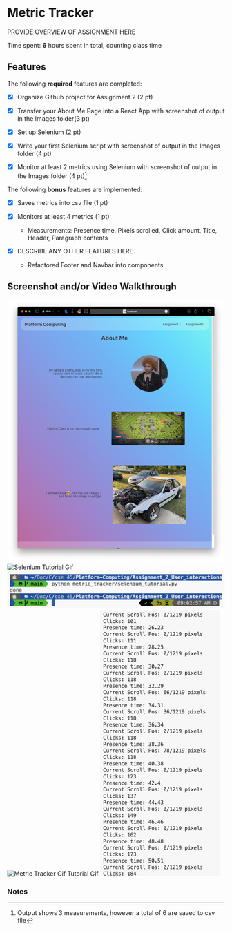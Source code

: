 
# Metric Tracker

PROVIDE OVERVIEW OF ASSIGNMENT HERE

Time spent: **6** hours spent in total, counting class time

## Features

The following **required** features are completed:

- [X] Organize Github project for Assignment 2 (2 pt)
- [X] Transfer your About Me Page into a React App with screenshot of output in the Images folder(3 pt)
- [X] Set up Selenium (2 pt)
- [X] Write your first Selenium script with screenshot of output in the Images folder (4 pt)
- [X] Monitor at least 2 metrics using Selenium with screenshot of output in the Images folder (4 pt)[^1]


The following **bonus** features are implemented:

- [X] Saves metrics into csv file (1 pt)
- [X] Monitors at least 4 metrics (1 pt)
    - Measurements: Presence time, Pixels scrolled, Click amount, Title, Header, Paragraph contents

- [X] DESCRIBE ANY OTHER FEATURES HERE.
    - Refactored Footer and Navbar into components

## Screenshot and/or Video Walkthrough
![About Me on React](https://github.com/elijahlarios/Platform-Computing/blob/main/Assignment_2_User_interactions/Images/About_me_on_React.png)
![Selenium Tutorial Gif](https://github.com/elijahlarios/Platform-Computing/blob/main/Assignment_2_User_interactions/Images/Readme_Gifs/Selenium_tutorial.gif)
![Selenium Output](https://github.com/elijahlarios/Platform-Computing/blob/main/Assignment_2_User_interactions/Images/selenium_tutorial_output.png)
![Metric Tracker Gif Tutorial Gif](https://github.com/elijahlarios/Platform-Computing/blob/main/Assignment_2_User_interactions/Images/Readme_Gifs/metric_tracker.gif)
![Metric Output](https://github.com/elijahlarios/Platform-Computing/blob/main/Assignment_2_User_interactions/Images/metric_tracker_output.png)


### Notes

[^1]: Output shows 3 measurements, however a total of 6 are saved to csv file

